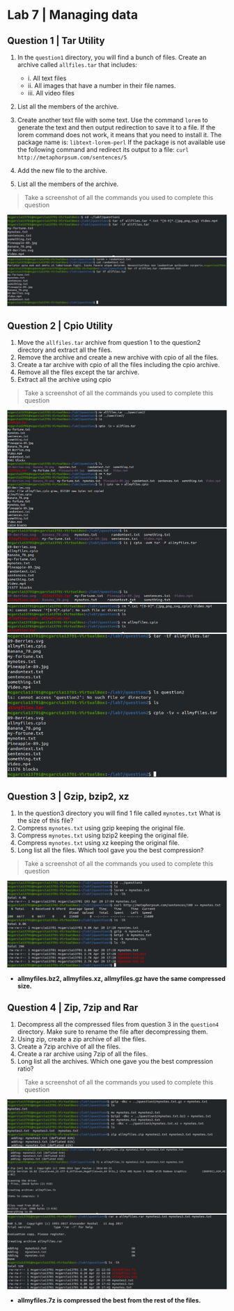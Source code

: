 # Lab 7 | Managing data

## Question 1 | Tar Utility
1. In the `question1` directory, you will find a bunch of files. Create an archive called `allfiles.tar` that includes:

    * i. All text files
    * ii. All images that have a number in their file names.
    * iii. All video files
2. List all the members of the archive.
3. Create another text file with some text. Use the command `lorem` to generate the text and then output redirection to save it to a file. If the lorem command does not work, it means that you need to install it. The package name is: `libtext-lorem-perl` If the package is not available use the following command and redirect its output to a file: `curl http://metaphorpsum.com/sentences/5`
4. Add the new file to the archive.
5. List all the members of the archive.
> Take a screenshot of all the commands you used to complete this question

![Question 1](../images/Lab7/lab7q1.png)
![Question 1](../images/Lab7/lab7q11.png)

## Question 2 | Cpio Utility

1. Move the `allfiles.tar` archive from question 1 to the question2 directory and extract all the files.
2. Remove the archive and create a new archive with cpio of all the files.
3. Create a tar archive with cpio of all the files including the cpio archive.
4. Remove all the files except the tar archive.
5. Extract all the archive using cpio
> Take a screenshot of all the commands you used to complete this question

![Question 2](../images/lab7/../Lab7/lab7q2.png)
![Question 2](../images/lab7/../Lab7/lab7q21.png)
![Question 2](../images/lab7/../Lab7/lab7q22.png)
![Question 2](../images/lab7/../Lab7/lab7q23.png)

## Question 3 | Gzip, bzip2, xz

1. In the question3 directory you will find 1 file called `mynotes.txt` What is the size of this file?
2. Compress `mynotes.txt` using gzip keeping the original file.
3. Compress `mynotes.txt` using bzip2 keeping the original file.
4. Compress `mynotes.txt` using xz keeping the original file.
5. Long list all the files. Which tool gave you the best compression?
> Take a screenshot of all the commands you used to complete this question

![Question 3](../images/lab7/../Lab7/lab7q31.png)

* **allmyfiles.bz2, allmyfiles.xz, allmyfiles.gz have the same compressed size.**

## Question 4 | Zip, 7zip and Rar

1. Decompress all the compressed files from question 3 in the `question4` directory. Make sure to rename the file after decompressing them.
2. Using zip, create a zip archive of all the files.
3. Create a 7zip archive of all the files.
4. Create a rar archive using 7zip of all the files.
5. Long list all the archives. Which one gave you the best compression ratio?
> Take a screenshot of all the commands you used to complete this question

![Question 4](../images/lab7/../Lab7/lab7q4.png)
![Question 4](../images/lab7/../Lab7/lab7q41.png)
![Question 4](../images/lab7/../Lab7/lab7q42.png)

  * **allmyfiles.7z is compressed the best from the rest of the files.**
